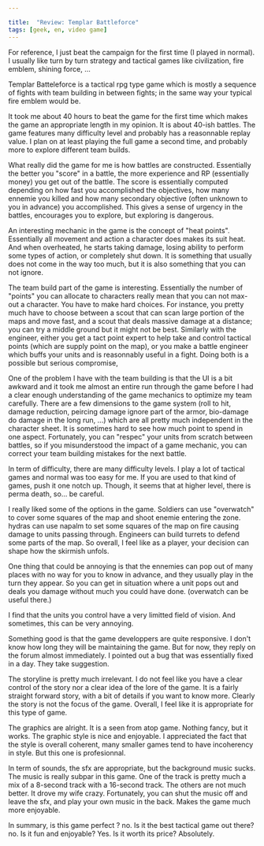 ```yaml
---

title:  "Review: Templar Battleforce"
tags: [geek, en, video game]
---
```




For reference, I just beat the campaign for the first time (I played in normal). I usually like turn by turn strategy and tactical games like civilization, fire emblem, shining force, ...

Templar Batteleforce is a tactical rpg type game which is mostly a sequence of fights with team building in between fights; in the same way your typical fire emblem would be.

It took me about 40 hours to beat the game for the first time which makes the game an appropriate length in my opinion. It is about 40-ish battles. The game features many difficulty level and probably has a reasonnable replay value. I plan on at least playing the full game a second time, and probably more to explore different team builds.

What really did the game for me is how battles are constructed. Essentially the better you "score" in a battle, the more experience and RP (essentially money) you get out of the battle. The score is essentially computed depending on how fast you accomplished the objectives, how many ennemie you killed and how many secondary objective (often unknown to you in advance) you accomplished. This gives a sense of urgency in the battles, encourages you to explore, but exploring is dangerous.

An interesting mechanic in the game is the concept of "heat points". Essentially all movement and action a character does makes its suit heat. And when overheated, he starts taking damage, losing ability to perform some types of action, or completely shut down. It is something that usually does not come in the way too much, but it is also something that you can not ignore.

The team build part of the game is interesting. Essentially the number of "points" you can allocate to characters really mean that you can not max-out a character. You have to make hard choices. For instance, you pretty much have to choose between a scout that can scan large portion of the maps and move fast, and a scout that deals massive damage at a distance; you can try a middle ground but it might not be best. Similarly with the engineer, either you get a tact point expert to help take and control tactical points (which are supply point on the map), or you make a battle engineer which buffs your units and is reasonnably useful in a fight. Doing both is a possible but serious compromise,


One of the problem I have with the team building is that the UI is a bit awkward and it took me almost an entire run through the game before I had a clear enough understanding of the game mechanics to optimize my team carefully. There are a few dimensions to the game system (roll to hit, damage reduction, peircing damage ignore part of the armor, bio-damage do damage in the long run, ...) which are all pretty much independent in the character sheet. It is sometimes hard to see how much point to spend in one aspect. Fortunately, you can "respec" your units from scratch between battles, so if you misunderstood the impact of a game mechanic, you can correct your team building mistakes for the next battle.

In term of difficulty, there are many difficulty levels. I play a lot of tactical games and normal was too easy for me. If you are used to that kind of games, push it one notch up. Though, it seems that at higher level, there is perma death, so... be careful.

I really liked some of the options in the game. Soldiers can use "overwatch" to cover some squares of the map and shoot enemie entering the zone. hydras can use napalm to set some squares of the map on fire causing damage to units passing through. Engineers can build turrets to defend some parts of the map. So overall, I feel like as a player, your decision can shape how the skirmish unfols.

One thing that could be annoying is that the ennemies can pop out of many places with no way for you to know in advance, and they usually play in the turn they appear. So you can get in situation where a unit pops out and deals you damage without much you could have done. (overwatch can be useful there.)

I find that the units you control have a very limitted field of vision. And sometimes, this can be very annoying.

Something good is that the game developpers are quite responsive. I don't know how long they will be maintaining the game. But for now, they reply on the forum almost immediately. I pointed out a bug that was essentially fixed in a day. They take suggestion.

The storyline is pretty much irrelevant. I do not feel like you have a clear control of the story nor a clear idea of the lore of the game. It is a fairly straight forward story, with a bit of details if you want to know more. Clearly the story is not the focus of the game. Overall, I feel like it is appropriate for this type of game.

The graphics are alright. It is a seen from atop game. Nothing fancy, but it works. The graphic style is nice and enjoyable. I appreciated the fact that the style is overall coherent, many smaller games tend to have incoherency in style. But this one is profesionnal.

In term of sounds, the sfx are appropriate, but the background music sucks. The music is really subpar in this game. One of the track is pretty much a mix of a 8-second track with a 16-second track. The others are not much better. It drove my wife crazy. Fortunately, you can shut the music off and leave the sfx, and play your own music in the back. Makes the game much more enjoyable.

In summary, is this game perfect ? no. Is it the best tactical game out there? no. Is it fun and enjoyable? Yes. Is it worth its price? Absolutely.